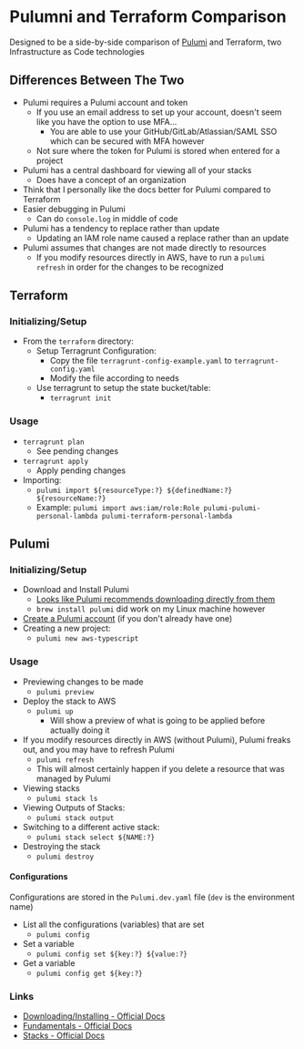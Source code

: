 # Pulumni and Terraform Comparison

Designed to be a side-by-side comparison of [Pulumi](https://www.pulumi.com/) and Terraform, two Infrastructure as Code technologies

## Differences Between The Two
* Pulumi requires a Pulumi account and token
  * If you use an email address to set up your account, doesn't seem like you have the option to use MFA...
    * You are able to use your GitHub/GitLab/Atlassian/SAML SSO which can be secured with MFA however
  * Not sure where the token for Pulumi is stored when entered for a project
* Pulumi has a central dashboard for viewing all of your stacks
  * Does have a concept of an organization
* Think that I personally like the docs better for Pulumi compared to Terraform
* Easier debugging in Pulumi
  * Can do `console.log` in middle of code
* Pulumi has a tendency to replace rather than update
  * Updating an IAM role name caused a replace rather than an update
* Pulumi assumes that changes are not made directly to resources
  * If you modify resources directly in AWS, have to run a `pulumi refresh` in order for the changes to be recognized

## Terraform

### Initializing/Setup
* From the `terraform` directory:
  * Setup Terragrunt Configuration:
    * Copy the file `terragrunt-config-example.yaml` to `terragrunt-config.yaml`
    * Modify the file according to needs
  * Use terragrunt to setup the state bucket/table:
    * `terragrunt init`

### Usage
* `terragrunt plan`
  * See pending changes
* `terragrunt apply`
  * Apply pending changes
* Importing:
  * `pulumi import ${resourceType:?} ${definedName:?} ${resourceName:?}`
  * Example: `pulumi import aws:iam/role:Role pulumi-pulumi-personal-lambda pulumi-terraform-personal-lambda`

## Pulumi

### Initializing/Setup
* Download and Install Pulumi
  * [Looks like Pulumi recommends downloading directly from them](https://www.pulumi.com/docs/get-started/install/)
  * `brew install pulumi` did work on my Linux machine however
* [Create a Pulumi account](https://app.pulumi.com/signup) (if you don't already have one)
* Creating a new project:
  * `pulumi new aws-typescript`

### Usage
* Previewing changes to be made
  * `pulumi preview`
* Deploy the stack to AWS
  * `pulumi up`
    * Will show a preview of what is going to be applied before actually doing it
* If you modify resources directly in AWS (without Pulumi), Pulumi freaks out, and you may have to refresh Pulumi
  * `pulumi refresh`
  * This will almost certainly happen if you delete a resource that was managed by Pulumi
* Viewing stacks
  * `pulumi stack ls`
* Viewing Outputs of Stacks:
  * `pulumi stack output`
* Switching to a different active stack:
  * `pulumi stack select ${NAME:?}`
* Destroying the stack
  * `pulumi destroy`

#### Configurations
Configurations are stored in the `Pulumi.dev.yaml` file (`dev` is the environment name)

* List all the configurations (variables) that are set
  * `pulumi config`
* Set a variable
  * `pulumi config set ${key:?} ${value:?}`
* Get a variable
  * `pulumi config get ${key:?}`

### Links
* [Downloading/Installing - Official Docs](https://www.pulumi.com/docs/get-started/install/)
* [Fundamentals - Official Docs](https://www.pulumi.com/learn/pulumi-fundamentals/)
* [Stacks - Official Docs](https://www.pulumi.com/learn/building-with-pulumi/understanding-stacks/)